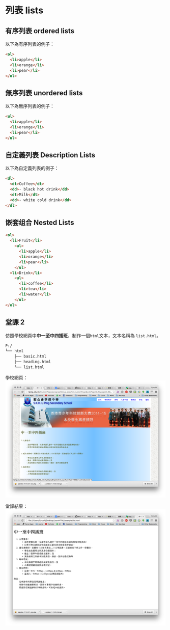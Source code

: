 # 列表 lists
## 有序列表 ordered lists
以下為有序列表的例子：

```html
<ol>
  <li>apple</li>
  <li>orange</li>
  <li>pear</li>
</ol>
```

## 無序列表 unordered lists
以下為無序列表的例子：

```html
<ul>
  <li>apple</li>
  <li>orange</li>
  <li>pear</li>
</ul>
```

## 自定義列表 Description Lists
以下為自定義列表的例子：

```html
<dl>
  <dt>Coffee</dt>
  <dd>- black hot drink</dd>
  <dt>Milk</dt>
  <dd>- white cold drink</dd>
</dl>
```

## 嵌套组合 Nested Lists
```html
<ol>
  <li>Fruit</li>
    <ul>
      <li>apple</li>
      <li>orange</li>
      <li>pear</li>
    </ul>
  <li>Drink</li>
    <ul>
      <li>coffee</li>
      <li>tea</li>
      <li>water</li>
    </ul>
</ol>
```

## 堂課 2

仿照學校網頁中**中一至中四插班**，制作一個`html`文本，文本名稱為 `list.html`。

``` txt
P:/
└── html
    ├── basic.html
    ├── heading.html
    └── list.html
```

學校網頁：
![list01](image/list01.png)

堂課結果：
![list02](image/list02.png)
